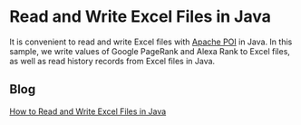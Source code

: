 Read and Write Excel Files in Java
========
It is convenient to read and write Excel files with [Apache POI][1] in Java. In this sample, we write values of Google PageRank and Alexa Rank to Excel files, as well as read history records from Excel files in Java.

Blog
-----------

[How to Read and Write Excel Files in Java][2]

[1]:http://poi.apache.org/spreadsheet/how-to.html#sxssf
[2]:http://www.codepool.biz/tech-frontier/html5/take-a-photo-and-upload-it-on-mobile-phones-with-html5.html
